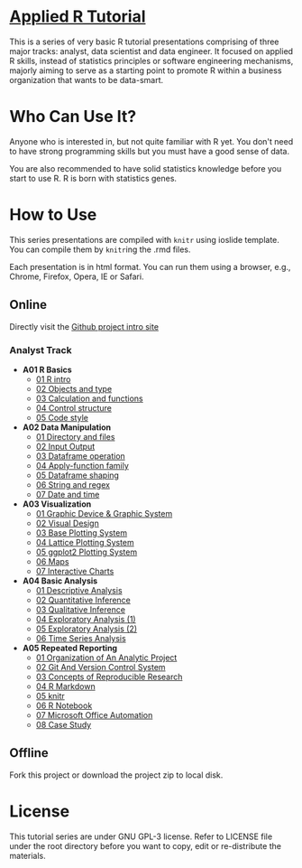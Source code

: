 # [Applied R Tutorial](https://madlogos.github.io/R_Tutorial)

This is a series of very basic R tutorial presentations comprising of three major tracks: analyst, data scientist and data engineer. It focused on applied R skills, instead of statistics principles or software engineering mechanisms, majorly aiming to serve as a starting point to promote R within a business organization that wants to be data-smart. 

# Who Can Use It?

Anyone who is interested in, but not quite familiar with R yet. You don't need to have strong programming skills but you must have a good sense of data.

You are also recommended to have solid statistics knowledge before you start to use R. R is born with statistics genes. 

# How to Use

This series presentations are compiled with `knitr` using ioslide template. You can compile them by `knitr`ing the .rmd files.

Each presentation is in html format. You can run them using a browser, e.g., Chrome, Firefox, Opera, IE or Safari.


## Online

Directly visit the [Github project intro site](https://madlogos.github.io/R_Tutorial)

### Analyst Track

- **A01 R Basics**
    - [01 R intro](https://madlogos.github.io/R_Tutorial/A01%20R%20Basics/A01_01_intro.html)
    - [02 Objects and type](https://madlogos.github.io/R_Tutorial/A01%20R%20Basics/A01_02_type.html)
    - [03 Calculation and functions](https://madlogos.github.io/R_Tutorial/A01%20R%20Basics/A01_03_calc.html)
    - [04 Control structure](https://madlogos.github.io/R_Tutorial/A01%20R%20Basics/A01_04_ctrl.html)
    - [05 Code style](https://madlogos.github.io/R_Tutorial/A01%20R%20Basics/A01_05_style.html)
- **A02 Data Manipulation**
    - [01 Directory and files](https://madlogos.github.io/R_Tutorial/A02%20Data%20Manipulation/A02_01_file.html)
    - [02 Input Output](https://madlogos.github.io/R_Tutorial/A02%20Data%20Manipulation/A02_02_io.html)
    - [03 Dataframe operation](https://madlogos.github.io/R_Tutorial/A02%20Data%20Manipulation/A02_03_df_ops.html)
    - [04 Apply-function family](https://madlogos.github.io/R_Tutorial/A02%20Data%20Manipulation/A02_04_apply_family.html)
    - [05 Dataframe shaping](https://madlogos.github.io/R_Tutorial/A02%20Data%20Manipulation/A02_05_df_shaping.html)
    - [06 String and regex](https://madlogos.github.io/R_Tutorial/A02%20Data%20Manipulation/A02_06_string_regex.html)
    - [07 Date and time](https://madlogos.github.io/R_Tutorial/A02%20Data%20Manipulation/A02_07_date_time.html)
- **A03 Visualization**
    - [01 Graphic Device & Graphic System](https://madlogos.github.io/R_Tutorial/A03%20Visualization/A03_01_graphicDevice.html)
    - [02 Visual Design](https://madlogos.github.io/R_Tutorial/A03%20Visualization/A03_02_visualDesign.html)
    - [03 Base Plotting System](https://madlogos.github.io/R_Tutorial/A03%20Visualization/A03_03_plotBase.html)
    - [04 Lattice Plotting System](https://madlogos.github.io/R_Tutorial/A03%20Visualization/A03_04_lattice.html)
    - [05 ggplot2 Plotting System](https://madlogos.github.io/R_Tutorial/A03%20Visualization/A03_05_ggplot2.html)
    - [06 Maps](https://madlogos.github.io/R_Tutorial/A03%20Visualization/A03_06_map.html)
    - [07 Interactive Charts](https://madlogos.github.io/R_Tutorial/A03%20Visualization/A03_07_interactive.html)
- **A04 Basic Analysis**
    - [01 Descriptive Analysis](https://madlogos.github.io/R_Tutorial/A04%20Basic%20Analysis/A04_01_descriptive.html)
    - [02 Quantitative Inference](https://madlogos.github.io/R_Tutorial/A04%20Basic%20Analysis/A04_02_quantitative.html)
    - [03 Qualitative Inference](https://madlogos.github.io/R_Tutorial/A04%20Basic%20Analysis/A04_03_qualitative.html)
    - [04 Exploratory Analysis (1)](https://madlogos.github.io/R_Tutorial/A04%20Basic%20Analysis/A04_04_exploratory1.html)
    - [05 Exploratory Analysis (2)](https://madlogos.github.io/R_Tutorial/A04%20Basic%20Analysis/A04_05_exploratory2.html)
    - [06 Time Series Analysis](https://madlogos.github.io/R_Tutorial/A04%20Basic%20Analysis/A04_06_timeseries.html)
- **A05 Repeated Reporting**
    - [01 Organization of An Analytic Project](https://madlogos.github.io/R_Tutorial/A05%20Repeated%20Reporting/A05_01_organization.html)
    - [02 Git And Version Control System](https://madlogos.github.io/R_Tutorial/A05%20Repeated%20Reporting/A05_02_git.html)
    - [03 Concepts of Reproducible Research](https://madlogos.github.io/R_Tutorial/A05%20Repeated%20Reporting/A05_03_reproReport.html)
    - [04 R Markdown](https://madlogos.github.io/R_Tutorial/A05%20Repeated%20Reporting/A05_04_markdown.html)
    - [05 knitr](https://madlogos.github.io/R_Tutorial/A05%20Repeated%20Reporting/A05_05_knitr.html)
    - [06 R Notebook](https://madlogos.github.io/R_Tutorial/A05%20Repeated%20Reporting/A05_06_notebook.html)
    - [07 Microsoft Office Automation](https://madlogos.github.io/R_Tutorial/A05%20Repeated%20Reporting/A05_07_msDoc.html)
    - [08 Case Study](https://madlogos.github.io/R_Tutorial/A05%20Repeated%20Reporting/A05_08_caseStudy.html)

## Offline

Fork this project or download the project zip to local disk.


# License

This tutorial series are under GNU GPL-3 license. Refer to LICENSE file under the root directory before you want to copy, edit or re-distribute the materials.
